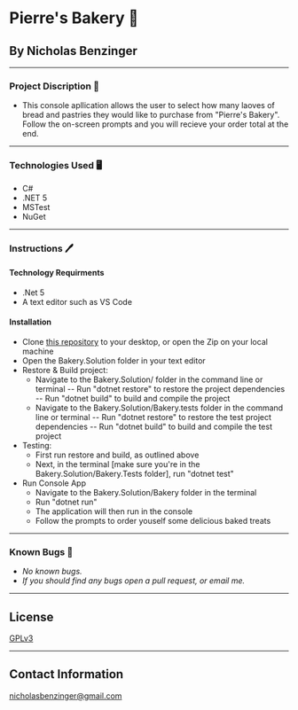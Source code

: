 # Pierre's Bakery 👾

## By Nicholas Benzinger
_____________________________

### Project Discription 📖
  * This console apllication allows the user to select how many laoves of bread and pastries they would like to purchase from "Pierre's Bakery". Follow the on-screen prompts and you will recieve your order total at the end.
  _____________________________

### Technologies Used 🖥️

* C#
* .NET 5
* MSTest
* NuGet
_______________________________

### Instructions 🖊️

#### Technology Requirments

  * .Net 5
  * A text editor such as VS Code

#### Installation
  * Clone [this repository](https://github.com/Bennyz2030/bakery) to your desktop, or open the Zip on your local machine
  * Open the Bakery.Solution folder in your text editor
  * Restore & Build project:
    * Navigate to the Bakery.Solution/ folder in the command line or terminal -- Run "dotnet restore" to restore the project dependencies -- Run "dotnet build" to build and compile the project
    * Navigate to the Bakery.Solution/Bakery.tests folder in the command line or terminal -- Run "dotnet restore" to restore the test project dependencies -- Run "dotnet build" to build and compile the test project
  * Testing:
    * First run restore and build, as outlined above
    * Next, in the terminal [make sure you're in the Bakery.Solution/Bakery.Tests folder], run "dotnet test"
  * Run Console App
    * Navigate to the Bakery.Solution/Bakery folder in the terminal
    * Run "dotnet run"
    * The application will then run in the console
    * Follow the prompts to order youself some delicious baked treats
________________________________

### Known Bugs 🐛

* _No known bugs._
* _If you should find any bugs open a pull request, or email me._
__________________________________

## License

[GPLv3](https://www.gnu.org/licenses/gpl-3.0.en.html)
__________________________________

## Contact Information
nicholasbenzinger@gmail.com